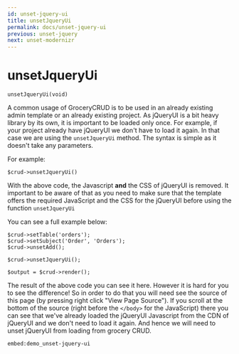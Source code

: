 ```yaml
---
id: unset-jquery-ui
title: unsetJqueryUi
permalink: docs/unset-jquery-ui
previous: unset-jquery
next: unset-modernizr
---
```


# unsetJqueryUi


<pre><code class="language-php">unsetJqueryUi(void)</code></pre>
A common usage of GroceryCRUD is to be used in an already existing admin template or an already existing project. As jQueryUI is a bit heavy library by its own, it is important to be loaded only once. For example, if your project already have jQueryUI we don't have to load it again. In that case we are using the <code>unsetJqueryUi</code> method. The syntax is simple as it doesn't take any parameters. 

For example:
<pre><code class="language-php">$crud->unsetJqueryUi()</code></pre>

With the above code, the Javascript <strong>and</strong> the CSS of jQueryUI is removed. It important to be aware of that as you need to make sure that the template offers the required JavaScript and the CSS for the jQueryUI before using the function <code>unsetJqueryUi</code>

You can see a full example below:
<pre><code class="language-php">$crud->setTable('orders');
$crud->setSubject('Order', 'Orders');
$crud->unsetAdd();

$crud->unsetJqueryUi();

$output = $crud->render();</code></pre>

The result of the above code you can see it here. However it is hard for you to see the difference! So in order to do that you will need see the source of this page (by pressing right click "View Page Source"). If you scroll at the bottom of the source (right before the <code>&lt;/body&gt;</code> for the JavaScript) there you can see that we've already loaded the jQueryUI Javascript from the CDN of jQueryUI and we don't need to load it again. And hence we will need to unset jQueryUI from loading from grocery CRUD.

`embed:demo_unset-jquery-ui`